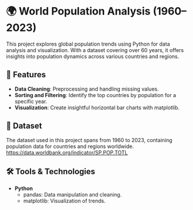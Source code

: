 # 🌍 World Population Analysis (1960–2023)  

This project explores global population trends using Python for data analysis and visualization. With a dataset covering over 60 years, it offers insights into population dynamics across various countries and regions.  

## 🚀 Features  
- **Data Cleaning**: Preprocessing and handling missing values.  
- **Sorting and Filtering**: Identify the top countries by population for a specific year.  
- **Visualization**: Create insightful horizontal bar charts with matplotlib.  

## 📂 Dataset  
The dataset used in this project spans from 1960 to 2023, containing population data for countries and regions worldwide.  
https://data.worldbank.org/indicator/SP.POP.TOTL

## 🛠️ Tools & Technologies  
- **Python**  
  - pandas: Data manipulation and cleaning.  
  - matplotlib: Visualization of trends.  
